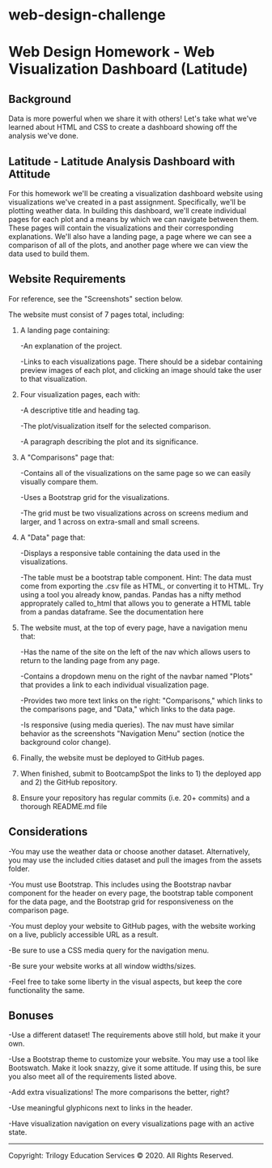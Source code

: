 # web-design-challenge

# Web Design Homework - Web Visualization Dashboard (Latitude)

## Background
Data is more powerful when we share it with others! Let's take what we've learned about HTML and CSS to create a dashboard showing off the analysis we've done.

## Latitude - Latitude Analysis Dashboard with Attitude
For this homework we'll be creating a visualization dashboard website using visualizations we've created in a past assignment. Specifically, we'll be plotting weather data.
In building this dashboard, we'll create individual pages for each plot and a means by which we can navigate between them. These pages will contain the visualizations and their corresponding explanations. We'll also have a landing page, a page where we can see a comparison of all of the plots, and another page where we can view the data used to build them.

## Website Requirements
For reference, see the "Screenshots" section below.

The website must consist of 7 pages total, including:

1. A landing page containing:

      -An explanation of the project.

      -Links to each visualizations page. There should be a sidebar containing preview images of each plot, and clicking an image should take the user to that visualization.

2. Four visualization pages, each with:

      -A descriptive title and heading tag.

      -The plot/visualization itself for the selected comparison.

      -A paragraph describing the plot and its significance.

3. A "Comparisons" page that:

      -Contains all of the visualizations on the same page so we can easily visually compare them.

      -Uses a Bootstrap grid for the visualizations.

      -The grid must be two visualizations across on screens medium and larger, and 1 across on extra-small and small screens.
  

4. A "Data" page that:

      -Displays a responsive table containing the data used in the visualizations.

      -The table must be a bootstrap table component. Hint: The data must come from exporting the .csv file as HTML, or converting it to HTML. Try using a tool you already know, pandas. Pandas has a nifty method approprately called to_html that allows you to generate a HTML table from a pandas dataframe. See the documentation here


5. The website must, at the top of every page, have a navigation menu that:

    -Has the name of the site on the left of the nav which allows users to return to the landing page from any page.

    -Contains a dropdown menu on the right of the navbar named "Plots" that provides a link to each individual visualization page.

    -Provides two more text links on the right: "Comparisons," which links to the comparisons page, and "Data," which links to the data page.

    -Is responsive (using media queries). The nav must have similar behavior as the screenshots "Navigation Menu" section (notice the background color change).


6. Finally, the website must be deployed to GitHub pages.

7. When finished, submit to BootcampSpot the links to 1) the deployed app and 2) the GitHub repository.

8. Ensure your repository has regular commits (i.e. 20+ commits) and a thorough README.md file

## Considerations

-You may use the weather data or choose another dataset. Alternatively, you may use the included cities dataset and pull the images from the assets folder.

-You must use Bootstrap. This includes using the Bootstrap navbar component for the header on every page, the bootstrap table component for the data page, and the Bootstrap grid for responsiveness on the comparison page.

-You must deploy your website to GitHub pages, with the website working on a live, publicly accessible URL as a result.

-Be sure to use a CSS media query for the navigation menu.

-Be sure your website works at all window widths/sizes.

-Feel free to take some liberty in the visual aspects, but keep the core functionality the same.

## Bonuses
-Use a different dataset! The requirements above still hold, but make it your own.

-Use a Bootstrap theme to customize your website. You may use a tool like Bootswatch. Make it look snazzy, give it some attitude. If using this, be sure you also meet all of the requirements listed above.

-Add extra visualizations! The more comparisons the better, right?

-Use meaningful glyphicons next to links in the header.

-Have visualization navigation on every visualizations page with an active state. 

-------------------------------
Copyright: Trilogy Education Services © 2020. All Rights Reserved.
